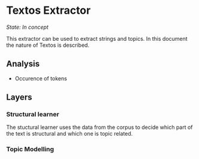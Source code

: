 # Textos Extractor

*State: In concept*


This extractor can be used to extract strings and topics.
In this document the nature of Textos is described.

## Analysis
- Occurence of tokens

## Layers

### Structural learner
The stuctural learner uses the data from the corpus to decide which part of the text is structural and which one is topic related.


### Topic Modelling